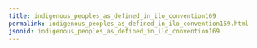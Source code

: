 ```yaml
---
title: indigenous_peoples_as_defined_in_ilo_convention169
permalink: indigenous_peoples_as_defined_in_ilo_convention169.html
jsonid: indigenous_peoples_as_defined_in_ilo_convention169
---
```

